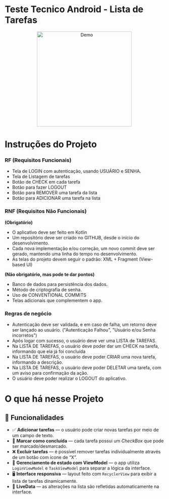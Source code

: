 # Teste Tecnico Android - Lista de Tarefas
<div align="center">
  <img src="https://github.com/user-attachments/assets/2c303b03-2c49-4d6f-a148-9fadc9f748d4" alt="Demo" width="300"/>
</div>

# Instruções do Projeto

### RF (Requisitos Funcionais)

- Tela de LOGIN com autenticação, usando USUÁRIO e SENHA.
- Tela de Listagem de tarefas
- Botão de CHECK em cada tarefa
- Botão para fazer LOGOUT
- Botão para REMOVER uma tarefa da lista
- Botão para ADICIONAR uma tarefa na lista

### RNF (Requisitos Não Funcionais)

**(Obrigatório)**

- O aplicativo deve ser feito em Kotlin
- Um repositório deve ser criado no GITHUB, desde o início do desenvolvimento.
- Cada nova implementação e/ou correção, um novo commit deve ser gerado, mantendo uma linha do tempo no desenvolvimento.
- As telas do projeto devem seguir o padrão:  XML + Fragment (View-based UI)

**(Não obrigatório, mas pode te dar pontos)**

- Banco de dados para persistência dos dados.
- Método de criptografia de senha.
- Uso de CONVENTIONAL COMMITS
- Telas adicionais que complementem o app.

### Regras de negócio

- Autenticação deve ser validada, e em caso de falha, um retorno deve ser lançado ao usuário. ("Autenticação Falhou", "Usuário e/ou Senha incorretos")
- Após logar com sucesso, o usuário deve ver uma LISTA de TAREFAS.
- Na LISTA DE TAREFAS, o usuário deve poder dar um CHECK na tarefa, informando que ela já foi concluída
- Na LISTA DE TAREFAS, o usuário deve poder CRIAR uma nova tarefa, informando a descrição.
- Na LISTA DE TAREFAS, o usuário deve poder DELETAR uma tarefa, com um aviso para confirmação da ação.
- O usuário deve poder realizar o LOGOUT do aplicativo.


# O que há nesse Projeto

## 🚀 Funcionalidades

- ✅ **Adicionar tarefas** — o usuário pode criar novas tarefas por meio de um campo de texto.  
- 🔄 **Marcar como concluída** — cada tarefa possui um *CheckBox* que pode ser marcado/desmarcado.  
- ❌ **Excluir tarefas** — é possível remover tarefas individualmente através de um botão com ícone de “X”.  
- 🧠 **Gerenciamento de estado com ViewModel** — o app utiliza `LoginViewModel` e `TaskViewModel` para separar a lógica da interface.  
- 🖥️ **Interface responsiva** — layout feito com `RecyclerView` para exibir a lista de tarefas dinamicamente.  
- 💾 **LiveData** — as alterações na lista são refletidas automaticamente na interface.
